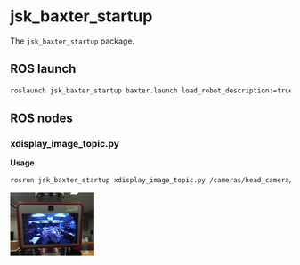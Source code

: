 # jsk\_baxter\_startup

The `jsk_baxter_startup` package.

## ROS launch

```bash
roslaunch jsk_baxter_startup baxter.launch load_robot_description:=true launch_robot_state_publisher:=true
```


## ROS nodes

### xdisplay\_image\_topic.py

**Usage**

```bash
rosrun jsk_baxter_startup xdisplay_image_topic.py /cameras/head_camera/image
```

<img src="images/xdisplay_image_topic.jpg" width="30%" />
